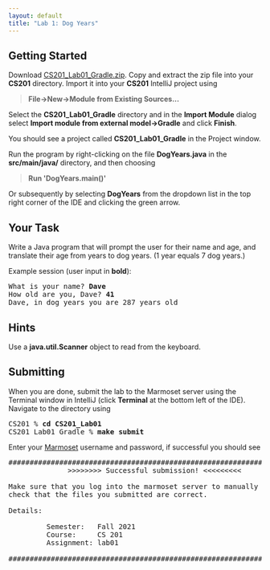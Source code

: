 ```yaml
---
layout: default
title: "Lab 1: Dog Years"
---
```


## Getting Started

Download [CS201\_Lab01\_Gradle.zip](CS201_Lab01_Gradle.zip). Copy and extract the zip file into your **CS201** directory. Import it into your **CS201** IntelliJ project using

> **File&rarr;New&rarr;Module from Existing Sources...**

Select the **CS201\_Lab01\_Gradle** directory and in the **Import Module** dialog select **Import module from external model&rarr;Gradle** and click **Finish**.

You should see a project called **CS201\_Lab01\_Gradle** in the Project window.

Run the program by right-clicking on the file **DogYears.java** in the **src/main/java/** directory, and then choosing

> **Run 'DogYears.main()'**

Or subsequently by selecting **DogYears** from the dropdown list in the top right corner of the IDE and clicking the green arrow.

## Your Task

Write a Java program that will prompt the user for their name and age, and translate their age from years to dog years. (1 year equals 7 dog years.)

Example session (user input in **bold**):

<pre>
What is your name? <b>Dave</b>
How old are you, Dave? <b>41</b>
Dave, in dog years you are 287 years old
</pre>

## Hints

Use a **java.util.Scanner** object to read from the keyboard.

## Submitting

When you are done, submit the lab to the Marmoset server using the Terminal window in IntelliJ (click **Terminal** at the bottom left of the IDE). Navigate to the directory using

<pre>
CS201 % <b>cd CS201_Lab01</b>
CS201_Lab01_Gradle % <b>make submit</b>
</pre>

Enter your [Marmoset](https://cs.ycp.edu/marmoset) username and password, if successful you should see

<pre>
######################################################################
              >>>>>>>> Successful submission! <<<<<<<<<

Make sure that you log into the marmoset server to manually
check that the files you submitted are correct.

Details:

         Semester:   Fall 2021
         Course:     CS 201
         Assignment: lab01

######################################################################
</pre>
